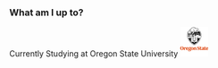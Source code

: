 ### What am I up to?
Currently Studying at Oregon State University
<img width="50" src="OSU_vertical_2C_O_over_W.png" />
